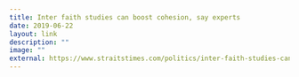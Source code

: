```yaml
---
title: Inter faith studies can boost cohesion, say experts
date: 2019-06-22
layout: link
description: ""
image: ""
external: https://www.straitstimes.com/politics/inter-faith-studies-can-boost-cohesion-say-experts
---
```

